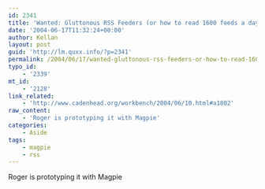 ```yaml
---
id: 2341
title: 'Wanted: Gluttonous RSS Feeders (or how to read 1600 feeds a day)</a> (<a href="http://philringnalda.com/blog/2004/06/that_old_hopeful_feeling.php">via'
date: '2004-06-17T11:32:24+00:00'
author: Kellan
layout: post
guid: 'http://lm.quxx.info/?p=2341'
permalink: /2004/06/17/wanted-gluttonous-rss-feeders-or-how-to-read-1600-feeds-a-day-via/
typo_id:
    - '2339'
mt_id:
    - '2128'
link_related:
    - 'http://www.cadenhead.org/workbench/2004/06/10.html#a1802'
raw_content:
    - 'Roger is prototyping it with Magpie'
categories:
    - Aside
tags:
    - magpie
    - rss
---
```


Roger is prototyping it with Magpie